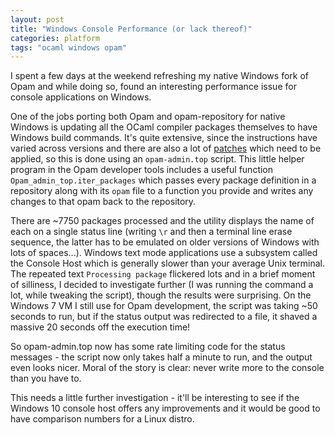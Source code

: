 ```yaml
---
layout: post
title: "Windows Console Performance (or lack thereof)"
categories: platform
tags: "ocaml windows opam"
---
```

I spent a few days at the weekend refreshing my native Windows fork of Opam and while doing so, found an interesting performance issue for console applications on Windows.

One of the jobs porting both Opam and opam-repository for native Windows is updating all the OCaml compiler packages themselves to have Windows build commands. It's quite extensive, since the instructions have varied across versions and there are also a lot of [patches](https://github.com/metastack/ocaml-legacy) which need to be applied, so this is done using an `opam-admin.top` script. This little helper program in the Opam developer tools includes a useful function `Opam_admin_top.iter_packages` which passes every package definition in a repository along with its `opam` file to a function you provide and writes any changes to that opam back to the repository.

There are ~7750 packages processed and the utility displays the name of each on a single status line (writing `\r` and then a terminal line erase sequence, the latter has to be emulated on older versions of Windows with lots of spaces...). Windows text mode applications use a subsystem called the Console Host which is generally slower than your average Unix terminal. The repeated text `Processing package` flickered lots and in a brief moment of silliness, I decided to investigate further (I was running the command a lot, while tweaking the script), though the results were surprising. On the Windows 7 VM I still use for Opam development, the script was taking ~50 seconds to run, but if the status output was redirected to a file, it shaved a massive 20 seconds off the execution time!

So opam-admin.top now has some rate limiting code for the status messages - the script now only takes half a minute to run, and the output even looks nicer. Moral of the story is clear: never write more to the console than you have to.

This needs a little further investigation - it'll be interesting to see if the Windows 10 console host offers any improvements and it would be good to have comparison numbers for a Linux distro.
